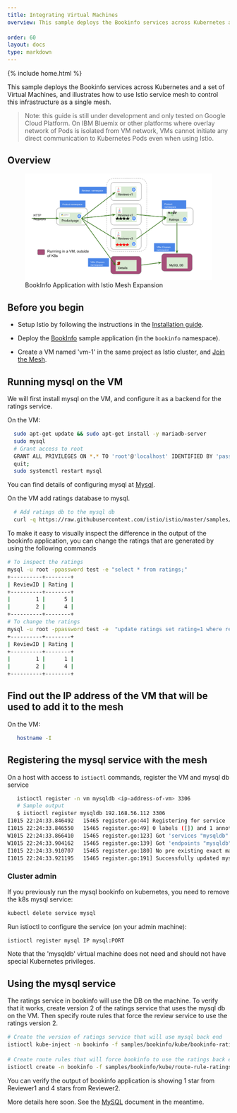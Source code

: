 ```yaml
---
title: Integrating Virtual Machines
overview: This sample deploys the Bookinfo services across Kubernetes and a set of virtual machines, and illustrates how to use the Istio service mesh to control this infrastructure as a single mesh.

order: 60
layout: docs
type: markdown
---
```

{% include home.html %}

This sample deploys the Bookinfo services across Kubernetes and a set of
Virtual Machines, and illustrates how to use Istio service mesh to control
this infrastructure as a single mesh.

> Note: this guide is still under development and only tested on Google Cloud Platform.
  On IBM Bluemix or other platforms where overlay network of Pods is isolated from VM network,
  VMs cannot initiate any direct communication to Kubernetes Pods even when using Istio.

## Overview


<figure><img src="./img/mesh-expansion.svg" alt="BookInfo Application with Istio Mesh Expansion" title="BookInfo Application with Istio Mesh Expansion" />
<figcaption>BookInfo Application with Istio Mesh Expansion</figcaption></figure>

<!-- source of the drawing https://docs.google.com/drawings/d/1gQp1OTusiccd-JUOHktQ9RFZaqREoQbwl2Vb-P3XlRQ/edit -->


## Before you begin

* Setup Istio by following the instructions in the
  [Installation guide]({{home}}/docs/setup/kubernetes/quick-start.html).

* Deploy the [BookInfo]({{home}}/docs/guides/bookinfo.html) sample application (in the `bookinfo` namespace).
* Create a VM named 'vm-1' in the same project as Istio cluster, and [Join the Mesh]({{home}}/docs/setup/kubernetes/mesh-expansion.html).

## Running mysql on the VM

We will first install mysql on the VM, and configure it as a backend for the ratings service.

On the VM:
```bash
  sudo apt-get update && sudo apt-get install -y mariadb-server
  sudo mysql
  # Grant access to root
  GRANT ALL PRIVILEGES ON *.* TO 'root'@'localhost' IDENTIFIED BY 'password' WITH GRANT OPTION;
  quit;
  sudo systemctl restart mysql

```
You can find details of configuring mysql at [Mysql](https://mariadb.com/kb/en/library/download/).

On the VM add ratings database to mysql.
```bash
  # Add ratings db to the mysql db
  curl -q https://raw.githubusercontent.com/istio/istio/master/samples/bookinfo/src/mysql/mysqldb-init.sql | mysql -u root -ppassword
```
 To make it easy to visually inspect the difference in the output of the bookinfo application, you can change the ratings that are generated by using the following commands
 ```bash
 # To inspect the ratings
 mysql -u root -ppassword test -e "select * from ratings;"
 +----------+--------+
 | ReviewID | Rating |
 +----------+--------+
 |        1 |      5 |
 |        2 |      4 |
 +----------+--------+
 # To change the ratings
 mysql -u root -ppassword test -e  "update ratings set rating=1 where reviewid=1;select * from ratings;"
+----------+--------+
| ReviewID | Rating |
+----------+--------+
|        1 |      1 |
|        2 |      4 |
+----------+--------+
 ```

## Find out the IP address of the VM that will be used to add it to the mesh

On the VM:
```bash
   hostname -I
```

## Registering the mysql service with the mesh
On a host with access to `istioctl` commands, register the VM and mysql db service
```bash
   istioctl register -n vm mysqldb <ip-address-of-vm> 3306
   # Sample output
   $ istioctl register mysqldb 192.168.56.112 3306
I1015 22:24:33.846492   15465 register.go:44] Registering for service 'mysqldb' ip '192.168.56.112', ports list [{3306 mysql}]
I1015 22:24:33.846550   15465 register.go:49] 0 labels ([]) and 1 annotations ([alpha.istio.io/kubernetes-serviceaccounts=default])
W1015 22:24:33.866410   15465 register.go:123] Got 'services "mysqldb" not found' looking up svc 'mysqldb' in namespace 'default', attempting to create it
W1015 22:24:33.904162   15465 register.go:139] Got 'endpoints "mysqldb" not found' looking up endpoints for 'mysqldb' in namespace 'default', attempting to create them
I1015 22:24:33.910707   15465 register.go:180] No pre existing exact matching ports list found, created new subset {[{192.168.56.112  <nil> nil}] [] [{mysql 3306 }]}
I1015 22:24:33.921195   15465 register.go:191] Successfully updated mysqldb, now with 1 endpoints
```

###  Cluster admin

  If you previously run the mysql bookinfo on kubernetes, you need to remove the k8s mysql service:

  ```bash
  kubectl delete service mysql
  ```


  Run istioctl to configure the service (on your admin machine):

  ```bash
  istioctl register mysql IP mysql:PORT
  ```

  Note that the 'mysqldb' virtual machine does not need and should not have special Kubernetes privileges.

## Using the mysql service

The ratings service in bookinfo will use the DB on the machine. To verify that it works, create version 2 of the ratings service that uses the mysql db on the VM. Then specify route rules that force the review service to use the ratings version 2.
```bash
# Create the version of ratings service that will use mysql back end
istioctl kube-inject -n bookinfo -f samples/bookinfo/kube/bookinfo-ratings-v2-mysql-vm.yaml | kubectl apply -n bookinfo -f -

# Create route rules that will force bookinfo to use the ratings back end
istioctl create -n bookinfo -f samples/bookinfo/kube/route-rule-ratings-mysql-vm.yaml
```

You can verify the output of bookinfo application is showing 1 star from Reviewer1 and 4 stars from Reviewer2.

More details here soon.
See the [MySQL](https://github.com/istio/istio/blob/master/samples/rawvm/README.md) document in the meantime.
